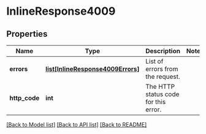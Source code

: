 # InlineResponse4009

## Properties
Name | Type | Description | Notes
------------ | ------------- | ------------- | -------------
**errors** | [**list[InlineResponse4009Errors]**](InlineResponse4009Errors.md) | List of errors from the request. | 
**http_code** | **int** | The HTTP status code for this error. | 

[[Back to Model list]](../README.md#documentation-for-models) [[Back to API list]](../README.md#documentation-for-api-endpoints) [[Back to README]](../README.md)

